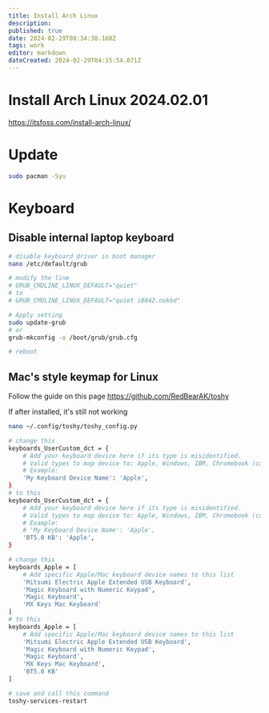 ```yaml
---
title: Install Arch Linux
description: 
published: true
date: 2024-02-29T08:34:38.160Z
tags: work
editor: markdown
dateCreated: 2024-02-29T04:15:54.071Z
---
```


# Install Arch Linux 2024.02.01

https://itsfoss.com/install-arch-linux/

# Update

```bash
sudo pacman -Syu
```

# Keyboard

## Disable internal laptop keyboard

```bash
# disable keyboard driver in boot manager
nano /etc/default/grub

# modify the line
# GRUB_CMDLINE_LINUX_DEFAULT="quiet"
# to
# GRUB_CMDLINE_LINUX_DEFAULT="quiet i8042.nokbd"

# Apply setting
sudo update-grub
# or
grub-mkconfig -o /boot/grub/grub.cfg

# reboot
```

## Mac's style keymap for Linux

Follow the guide on this page
https://github.com/RedBearAK/toshy

If after installed, it's still not working

```bash
nano ~/.config/toshy/toshy_config.py

# change this 
keyboards_UserCustom_dct = {
    # Add your keyboard device here if its type is misidentified.
    # Valid types to map device to: Apple, Windows, IBM, Chromebook (case sensi>
    # Example:
    'My Keyboard Device Name': 'Apple',
}
# to this
keyboards_UserCustom_dct = {
    # Add your keyboard device here if its type is misidentified.
    # Valid types to map device to: Apple, Windows, IBM, Chromebook (case sensi>
    # Example:
    # 'My Keyboard Device Name': 'Apple',
    'BT5.0 KB': 'Apple',
}

# change this
keyboards_Apple = [
    # Add specific Apple/Mac keyboard device names to this list
    'Mitsumi Electric Apple Extended USB Keyboard',
    'Magic Keyboard with Numeric Keypad',
    'Magic Keyboard',
    'MX Keys Mac Keyboard'
]
# to this
keyboards_Apple = [
    # Add specific Apple/Mac keyboard device names to this list
    'Mitsumi Electric Apple Extended USB Keyboard',
    'Magic Keyboard with Numeric Keypad',
    'Magic Keyboard',
    'MX Keys Mac Keyboard',
    'BT5.0 KB'
]

# save and call this command
toshy-services-restart
```